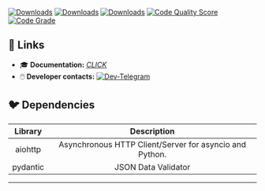 [![Downloads](https://pepy.tech/badge/pyonlinesim)](https://pepy.tech/project/pyonlinesim)
[![Downloads](https://pepy.tech/badge/pyonlinesim/month)](https://pepy.tech/project/pyonlinesim)
[![Downloads](https://pepy.tech/badge/pyonlinesim/week)](https://pepy.tech/project/pyonlinesim)
[![Code Quality Score](https://api.codiga.io/project/34377/score/svg)](https://api.codiga.io/project/34377/score/svg)
[![Code Grade](https://api.codiga.io/project/34377/status/svg)](https://api.codiga.io/project/34377/status/svg)

## 🔗 Links
* 🎓 **Documentation:** [*CLICK*](https://pyonlinesim.readthedocs.io/en/latest/)
* 🖱️ **Developer contacts:** [![Dev-Telegram](https://img.shields.io/badge/Telegram-blue.svg?style=flat-square&logo=telegram)](https://t.me/marple_tech)
## 🐦 Dependencies  

| Library  |                       Description                       |
|:--------:|:-------------------------------------------------------:|
| aiohttp  | Asynchronous HTTP Client/Server for asyncio and Python. |
| pydantic |                   JSON Data Validator                   |

---
